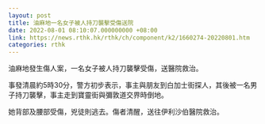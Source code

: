 ```yaml
---
layout: post
title: 油麻地一名女子被人持刀襲擊受傷送院
date: 2022-08-01 08:10:07.000000000 +08:00
link: https://news.rthk.hk/rthk/ch/component/k2/1660274-20220801.htm
categories: rthk
---
```


油麻地發生傷人案，一名女子被人持刀襲擊受傷，送醫院救治。

事發清晨約5時30分，警方初步表示，事主與朋友到白加士街探人，其後被一名男子持刀襲擊，事主走到寶靈街與彌敦道交界時倒地。

她背部及腰部受傷，兇徒則逃去。傷者清醒，送往伊利沙伯醫院救治。
